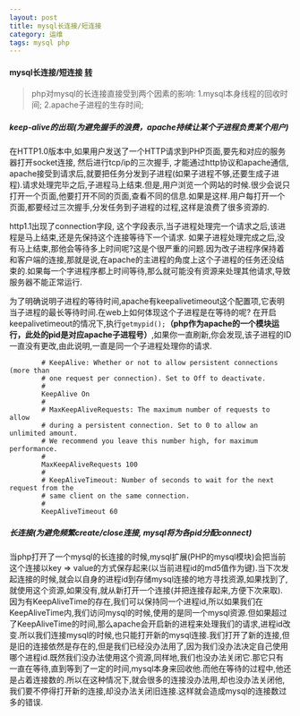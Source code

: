 ```yaml
---
layout: post
title: mysql长连接/短连接
category: 运维 
tags: mysql php
---
```

#### mysql长连接/短连接 [转](http://www.keepmyway.com/index.php/147.html)
> php对mysql的长连接直接受到两个因素的影响:
> 1.mysql本身线程的回收时间;
> 2.apache子进程的生存时间;

##### keep-alive的出现(为避免握手的浪费，apache持续让某个子进程负责某个用户)
在HTTP1.0版本中,如果用户发送了一个HTTP请求到PHP页面,要先和对应的服务器打开socket连接, 然后进行tcp/ip的三次握手, 才能通过http协议和apache通信, apache接受到请求后,就要把任务分发到子进程(如果子进程不够,还要生成子进程).请求处理完毕之后,子进程马上结束.但是,用户浏览一个网站的时候.很少会说只打开一个页面,他要打开不同的页面,查看不同的信息.如果是这样.用户每打开一个页面,都要经过三次握手,分发任务到子进程的过程,这样是浪费了很多资源的.

http1.1出现了connection字段, 这个字段表示,当子进程处理完一个请求之后,该进程是马上结束,还是先保持这个连接等待下一个请求. 
如果子进程处理完成之后,没有马上结束,那他会等待多上时间呢?这是个很严重的问题.因为改子进程序保持着和客户端的连接,那就是说,在apache的主进程的角度上这个子进程的任务还没结束的.如果每一个字进程序都上时间等待,那么就可能没有资源来处理其他请求,导致服务器不能正常运行. 

为了明确说明子进程的等待时间,apache有keepalivetimeout这个配置项,它表明当子进程的最长等待时间.在web上如何体现这个子进程是在等待的呢? 
在开启keepalivetimeout的情况下,执行`getmypid();`**（php作为apache的一个模块运行，此处的pid是对应apache子进程号）**,如果你一直刷新,你会发现,该子进程的ID一直没有更改,由此说明,一直是同一个子进程处理你的请求.
```         
        # KeepAlive: Whether or not to allow persistent connections (more than
        # one request per connection). Set to Off to deactivate.
        #
        KeepAlive On 
        #
        # MaxKeepAliveRequests: The maximum number of requests to allow
        # during a persistent connection. Set to 0 to allow an unlimited amount.
        # We recommend you leave this number high, for maximum performance.
        #
        MaxKeepAliveRequests 100
        #
        # KeepAliveTimeout: Number of seconds to wait for the next request from the
        # same client on the same connection.
        #
        KeepAliveTimeout 60
```
##### 长连接(为避免频繁create/close连接, mysql将为各pid分配connect)
当php打开了一个mysql的长连接的时候,mysql扩展(PHP的mysql模块)会把当前这个连接以key => value的方式保存起来(以当前进程id的md5值作为键).当下次发起连接的时候,就会以自身的进程id到存储mysql连接的地方寻找资源,如果找到了,就使用这个资源,如果没有,就从新打开一个连接(并把连接存起来,方便下次来取).
因为有KeepAliveTime的存在,我们可以保持同一个进程id,所以如果我们在KeepAliveTime内,我们访问mysql的时候,使用的是同一个mysql资源.但如果超过了KeepAliveTime的时间,那么apache会开启新的进程来处理我们的请求,进程id改变.所以我们连接mysql的时候,也只能打开新的mysql连接.我们打开了新的连接,但是旧的连接依然是存在的,但是我们已经没办法用了,因为我们没办法决定自己使用哪个进程id.既然我们没办法使用这个资源,同样地,我们也没办法关闭它.那它只有一直在等待,直到等到了一定的时间,mysql本身来回收他.而他在等待的过程中,他还是占着连接数的.所以在这种情况下,就会很多的连接没办法用,却也没办法关闭他,我们要不停得打开新的连接,却没办法关闭旧连接.这样就会造成mysql的连接数过多的错误.





